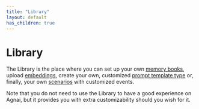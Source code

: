 ```yaml
---
title: "Library"
layout: default
has_children: true
---
```

# Library

The Library is the place where you can set up your own [memory books](https://agnai.guide/docs/memory/memory-books), upload [embeddings](https://agnai.guide/docs/memory/embeddings), create your own, customized [prompt template type](https://agnai.guide/docs/chat-settings/prompt-templates) or, finally, your own [scenarios](https://agnai.guide/docs/library/scenarios) with customized events.

Note that you do not need to use the Library to have a good experience on Agnai, but it provides you with extra customizability should you wish for it.